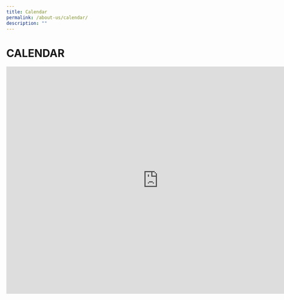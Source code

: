 ```yaml
---
title: Calendar
permalink: /about-us/calendar/
description: ""
---
```



# CALENDAR
				
<iframe src="https://calendar.google.com/calendar/embed?src=moe.edu.sg_jbuvcik6voqfojtm7t5b5fm41o%40group.calendar.google.com&amp;ctz=Asia%2FSingapore" style="border: 0" width="800" height="600" frameborder="0" scrolling="no"></iframe>